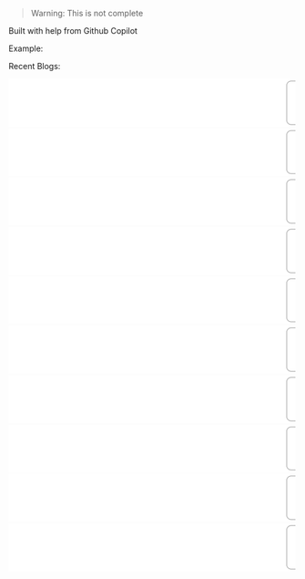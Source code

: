 > Warning: This is not complete

Built with help from Github Copilot

Example:

Recent Blogs:

[![How to build NFT Marketplace website using HTML CSS JS](https://raw.githubusercontent.com/ErrorGamer2000/github-readme-blog-post-action/master/blog-post-list-output/How_to_build_NFT_Marketplace_website_using_HTML_CSS_JS-light.svg#github-light-mode-only)](undefined)
[![How to build NFT Marketplace website using HTML CSS JS](https://raw.githubusercontent.com/ErrorGamer2000/github-readme-blog-post-action/master/blog-post-list-output/How_to_build_NFT_Marketplace_website_using_HTML_CSS_JS-dark.svg#github-dark-mode-only)](undefined)
[![How to build Audio stream app landing page using HTML CSS JS](https://raw.githubusercontent.com/ErrorGamer2000/github-readme-blog-post-action/master/blog-post-list-output/How_to_build_Audio_stream_app_landing_page_using_HTML_CSS_JS-light.svg#github-light-mode-only)](undefined)
[![How to build Audio stream app landing page using HTML CSS JS](https://raw.githubusercontent.com/ErrorGamer2000/github-readme-blog-post-action/master/blog-post-list-output/How_to_build_Audio_stream_app_landing_page_using_HTML_CSS_JS-dark.svg#github-dark-mode-only)](undefined)
[![How to build personal portfolio using HTML CSS JavaScript](https://raw.githubusercontent.com/ErrorGamer2000/github-readme-blog-post-action/master/blog-post-list-output/How_to_build_personal_portfolio_using_HTML_CSS_JavaScript-light.svg#github-light-mode-only)](undefined)
[![How to build personal portfolio using HTML CSS JavaScript](https://raw.githubusercontent.com/ErrorGamer2000/github-readme-blog-post-action/master/blog-post-list-output/How_to_build_personal_portfolio_using_HTML_CSS_JavaScript-dark.svg#github-dark-mode-only)](undefined)
[![Modern eCommerce website with HTML CSS JS 2022](https://raw.githubusercontent.com/ErrorGamer2000/github-readme-blog-post-action/master/blog-post-list-output/Modern_eCommerce_website_with_HTML_CSS_JS_2022-light.svg#github-light-mode-only)](undefined)
[![Modern eCommerce website with HTML CSS JS 2022](https://raw.githubusercontent.com/ErrorGamer2000/github-readme-blog-post-action/master/blog-post-list-output/Modern_eCommerce_website_with_HTML_CSS_JS_2022-dark.svg#github-dark-mode-only)](undefined)
[![Personal Blog Website using HTML CSS JS](https://raw.githubusercontent.com/ErrorGamer2000/github-readme-blog-post-action/master/blog-post-list-output/Personal_Blog_Website_using_HTML_CSS_JS-light.svg#github-light-mode-only)](undefined)
[![Personal Blog Website using HTML CSS JS](https://raw.githubusercontent.com/ErrorGamer2000/github-readme-blog-post-action/master/blog-post-list-output/Personal_Blog_Website_using_HTML_CSS_JS-dark.svg#github-dark-mode-only)](undefined)

